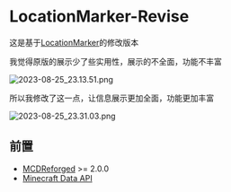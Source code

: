 # LocationMarker-Revise

这是基于[LocationMarker](https://github.com/TISUnion/LocationMarker)的修改版本

我觉得原版的展示少了些实用性，展示的不全面，功能不丰富

![2023-08-25_23.13.51.png](https://s2.loli.net/2023/08/25/ecUArzPTGZngR93.png)

所以我修改了这一点，让信息展示更加全面，功能更加丰富

![2023-08-25_23.31.03.png](https://s2.loli.net/2023/08/25/vdwxgeDtQBUKH7y.png)

## 前置

- [MCDReforged](https://github.com/Fallen-Breath/MCDReforged) >= 2.0.0
- [Minecraft Data API](https://github.com/MCDReforged/MinecraftDataAPI)
